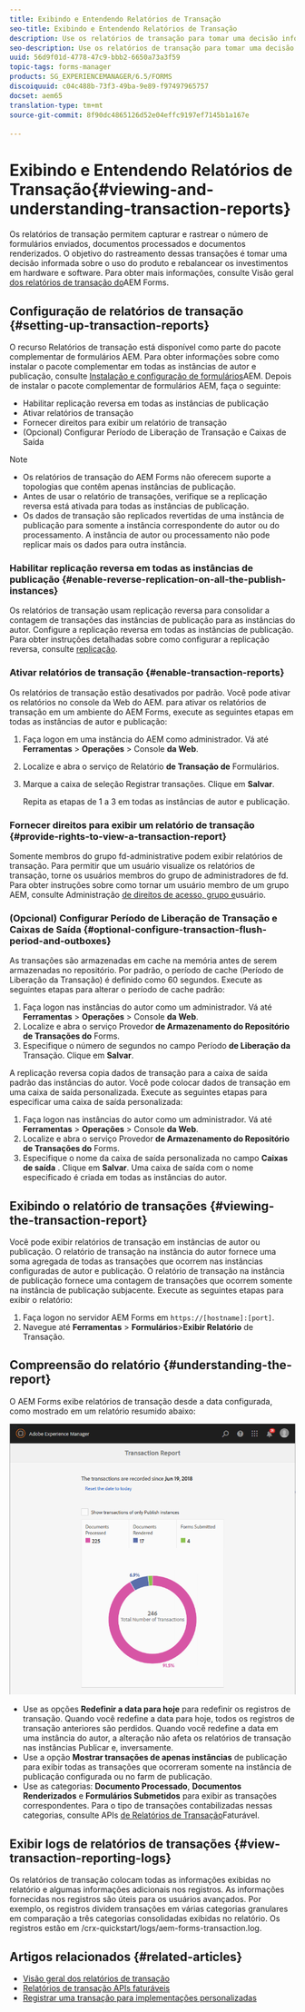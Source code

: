 ```yaml
---
title: Exibindo e Entendendo Relatórios de Transação
seo-title: Exibindo e Entendendo Relatórios de Transação
description: Use os relatórios de transação para tomar uma decisão informada sobre o uso do produto e rebalanceamento de investimentos em hardware e software.
seo-description: Use os relatórios de transação para tomar uma decisão informada sobre o uso do produto e rebalanceamento de investimentos em hardware e software.
uuid: 56d9f01d-4778-47c9-bbb2-6650a73a3f59
topic-tags: forms-manager
products: SG_EXPERIENCEMANAGER/6.5/FORMS
discoiquuid: c04c488b-73f3-49ba-9e89-f97497965757
docset: aem65
translation-type: tm+mt
source-git-commit: 8f90dc4865126d52e04effc9197ef7145b1a167e

---
```



# Exibindo e Entendendo Relatórios de Transação{#viewing-and-understanding-transaction-reports}

Os relatórios de transação permitem capturar e rastrear o número de formulários enviados, documentos processados e documentos renderizados. O objetivo do rastreamento dessas transações é tomar uma decisão informada sobre o uso do produto e rebalancear os investimentos em hardware e software. Para obter mais informações, consulte Visão geral [dos relatórios de transação do](../../forms/using/transaction-reports-overview.md)AEM Forms.

## Configuração de relatórios de transação {#setting-up-transaction-reports}

O recurso Relatórios de transação está disponível como parte do pacote complementar de formulários AEM. Para obter informações sobre como instalar o pacote complementar em todas as instâncias de autor e publicação, consulte [Instalação e configuração de formulários](/help/forms/using/installing-configuring-aem-forms-osgi.md)AEM. Depois de instalar o pacote complementar de formulários AEM, faça o seguinte:

* Habilitar replicação reversa em todas as instâncias de publicação
* Ativar relatórios de transação
* Fornecer direitos para exibir um relatório de transação
* (Opcional) Configurar Período de Liberação de Transação e Caixas de Saída [](/help/forms/using/installing-configuring-aem-forms-osgi.md)

>[!NOTE]
>
>* Os relatórios de transação do AEM Forms não oferecem suporte a topologias que contêm apenas instâncias de publicação.
>* Antes de usar o relatório de transações, verifique se a replicação reversa está ativada para todas as instâncias de publicação.
>* Os dados de transação são replicados revertidas de uma instância de publicação para somente a instância correspondente do autor ou do processamento. A instância de autor ou processamento não pode replicar mais os dados para outra instância.
>



### Habilitar replicação reversa em todas as instâncias de publicação {#enable-reverse-replication-on-all-the-publish-instances}

Os relatórios de transação usam replicação reversa para consolidar a contagem de transações das instâncias de publicação para as instâncias do autor. Configure a replicação reversa em todas as instâncias de publicação. Para obter instruções detalhadas sobre como configurar a replicação reversa, consulte [replicação](/help/sites-deploying/replication.md).

### Ativar relatórios de transação {#enable-transaction-reports}

Os relatórios de transação estão desativados por padrão. Você pode ativar os relatórios no console da Web do AEM. para ativar os relatórios de transação em um ambiente do AEM Forms, execute as seguintes etapas em todas as instâncias de autor e publicação:

1. Faça logon em uma instância do AEM como administrador. Vá até **Ferramentas** > **Operações** > Console **da Web**.
1. Localize e abra o serviço de Relatório **de Transação de** Formulários.
1. Marque a caixa de seleção Registrar transações. Clique em **Salvar**.

   Repita as etapas de 1 a 3 em todas as instâncias de autor e publicação.

### Fornecer direitos para exibir um relatório de transação {#provide-rights-to-view-a-transaction-report}

Somente membros do grupo fd-administrative podem exibir relatórios de transação. Para permitir que um usuário visualize os relatórios de transação, torne os usuários membros do grupo de administradores de fd. Para obter instruções sobre como tornar um usuário membro de um grupo AEM, consulte Administração [de direitos de acesso, grupo e](/help/sites-administering/user-group-ac-admin.md)usuário.

### (Opcional) Configurar Período de Liberação de Transação e Caixas de Saída {#optional-configure-transaction-flush-period-and-outboxes}

As transações são armazenadas em cache na memória antes de serem armazenadas no repositório. Por padrão, o período de cache (Período de Liberação da Transação) é definido como 60 segundos. Execute as seguintes etapas para alterar o período de cache padrão:

1. Faça logon nas instâncias do autor como um administrador. Vá até **Ferramentas** > **Operações** > Console **da Web**.
1. Localize e abra o serviço Provedor **de Armazenamento do Repositório de Transações do** Forms.
1. Especifique o número de segundos no campo Período **de Liberação da** Transação. Clique em **Salvar**.

A replicação reversa copia dados de transação para a caixa de saída padrão das instâncias do autor. Você pode colocar dados de transação em uma caixa de saída personalizada. Execute as seguintes etapas para especificar uma caixa de saída personalizada:

1. Faça logon nas instâncias do autor como um administrador. Vá até **Ferramentas** > **Operações** > Console **da Web**.
1. Localize e abra o serviço Provedor **de Armazenamento do Repositório de Transações do** Forms.
1. Especifique o nome da caixa de saída personalizada no campo **Caixas de saída** . Clique em **Salvar**. Uma caixa de saída com o nome especificado é criada em todas as instâncias do autor.

## Exibindo o relatório de transações {#viewing-the-transaction-report}

Você pode exibir relatórios de transação em instâncias de autor ou publicação. O relatório de transação na instância do autor fornece uma soma agregada de todas as transações que ocorrem nas instâncias configuradas de autor e publicação. O relatório de transação na instância de publicação fornece uma contagem de transações que ocorrem somente na instância de publicação subjacente. Execute as seguintes etapas para exibir o relatório:

1. Faça logon no servidor AEM Forms em `https://[hostname]:[port]`.
1. Navegue até **Ferramentas** > **Formulários**>**Exibir Relatório** de Transação.

## Compreensão do relatório {#understanding-the-report}

O AEM Forms exibe relatórios de transação desde a data configurada, como mostrado em um relatório resumido abaixo:

![sample-transaction-report-author](assets/sample-transaction-report-author.png)

* Use as opções **Redefinir a data para hoje** para redefinir os registros de transação. Quando você redefine a data para hoje, todos os registros de transação anteriores são perdidos. Quando você redefine a data em uma instância do autor, a alteração não afeta os relatórios de transação nas instâncias Publicar e, inversamente.
* Use a opção **Mostrar transações de apenas instâncias** de publicação para exibir todas as transações que ocorreram somente na instância de publicação configurada ou no farm de publicação.
* Use as categorias: **Documento Processado**, **Documentos Renderizados** e **Formulários Submetidos** para exibir as transações correspondentes. Para o tipo de transações contabilizadas nessas categorias, consulte APIs [de Relatórios de Transação](../../forms/using/transaction-reports-billable-apis.md)Faturável.

## Exibir logs de relatórios de transações {#view-transaction-reporting-logs}

Os relatórios de transação colocam todas as informações exibidas no relatório e algumas informações adicionais nos registros. As informações fornecidas nos registros são úteis para os usuários avançados. Por exemplo, os registros dividem transações em várias categorias granulares em comparação a três categorias consolidadas exibidas no relatório. Os registros estão em /crx-quickstart/logs/aem-forms-transaction.log.

## Artigos relacionados {#related-articles}

* [Visão geral dos relatórios de transação](../../forms/using/transaction-reports-overview.md)
* [Relatórios de transação APIs faturáveis](../../forms/using/transaction-reports-billable-apis.md)
* [Registrar uma transação para implementações personalizadas](/help/forms/using/record-transaction-custom-implementation.md)

